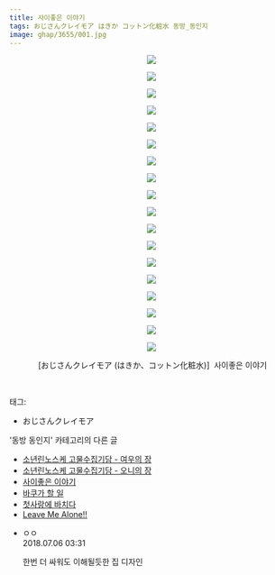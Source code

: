 ```yaml
---
title: 사이좋은 이야기
tags: おじさんクレイモア はきか コットン化粧水 동방_동인지
image: ghap/3655/001.jpg
---
```

<div class="article">
<p style="text-align: center; clear: none; float: none;"><img src="{{ site.nasurl }}/ghap/3655/001.jpg"/></p>
<p style="text-align: center; clear: none; float: none;"><img src="{{ site.nasurl }}/ghap/3655/002.jpg"/></p>
<p style="text-align: center; clear: none; float: none;"><img src="{{ site.nasurl }}/ghap/3655/003.jpg"/></p>
<p style="text-align: center; clear: none; float: none;"><img src="{{ site.nasurl }}/ghap/3655/004.jpg"/></p>
<p style="text-align: center; clear: none; float: none;"><img src="{{ site.nasurl }}/ghap/3655/005.jpg"/></p>
<p style="text-align: center; clear: none; float: none;"><img src="{{ site.nasurl }}/ghap/3655/006.jpg"/></p>
<p style="text-align: center; clear: none; float: none;"><img src="{{ site.nasurl }}/ghap/3655/007.jpg"/></p>
<p style="text-align: center; clear: none; float: none;"><img src="{{ site.nasurl }}/ghap/3655/008.jpg"/></p>
<p style="text-align: center; clear: none; float: none;"><img src="{{ site.nasurl }}/ghap/3655/009.jpg"/></p>
<p style="text-align: center; clear: none; float: none;"><img src="{{ site.nasurl }}/ghap/3655/010.jpg"/></p>
<p style="text-align: center; clear: none; float: none;"><img src="{{ site.nasurl }}/ghap/3655/011.jpg"/></p>
<p style="text-align: center; clear: none; float: none;"><img src="{{ site.nasurl }}/ghap/3655/012.jpg"/></p>
<p style="text-align: center; clear: none; float: none;"><img src="{{ site.nasurl }}/ghap/3655/013.jpg"/></p>
<p style="text-align: center; clear: none; float: none;"><img src="{{ site.nasurl }}/ghap/3655/014.jpg"/></p>
<p style="text-align: center; clear: none; float: none;"><img src="{{ site.nasurl }}/ghap/3655/015.jpg"/></p>
<p style="text-align: center; clear: none; float: none;"><img src="{{ site.nasurl }}/ghap/3655/016.jpg"/></p>
<p style="text-align: center; clear: none; float: none;"><img src="{{ site.nasurl }}/ghap/3655/017.jpg"/></p>
<p style="text-align: center; clear: none; float: none;"><img src="{{ site.nasurl }}/ghap/3655/018.jpg"/></p>
<p style="text-align: center; clear: none; float: none;"> [おじさんクレイモア (はきか、コットン化粧水)]  사이좋은 이야기</p>
<p><br/></p>
</div><div class="tagTrail">
<p>태그: </p>
<ul>
<li>おじさんクレイモア</li>
</ul>
</div><div class="another">
<p>'동방 동인지' 카테고리의 다른 글</p>
<ul>
<li><a href="/2017-08-28-ghap_3662">소년린노스케 고물수집기담 - 여우의 장</a></li>
<li><a href="/2017-08-28-ghap_3661">소년린노스케 고물수집기담 - 오니의 장</a></li>
<li><a href="/2017-08-21-ghap_3655">사이좋은 이야기</a></li>
<li><a href="/2017-08-21-ghap_3654">바쿠가 할 일</a></li>
<li><a href="/2017-08-16-ghap_3651">첫사랑에 바치다</a></li>
<li><a href="/2017-08-11-ghap_3638">Leave Me Alone!!</a></li>
</ul>
</div><div class="cb_module cb_fluid">
<div class="cb_wrt cb_profile">
<div class="comment">
<ul>
<li class="cb_thumb_off" id="comment15281230">
<div class="cb_comment_area">
<div class="cb_info_area">
<div class="cb_section">
<span class="cb_nick_name">ㅇㅇ</span>
</div>
<div class="cb_section">
<span class="cb_date">2018.07.06 03:31 </span>
</div>
</div>
<div class="cb_dsc_comment">
<p class="cb_dsc">
											한번 더 싸워도 이해될듯한 집 디자인
										</p>
</div>
</div></li>
</ul>
</div>
</div><!-- commentList close -->
</div>